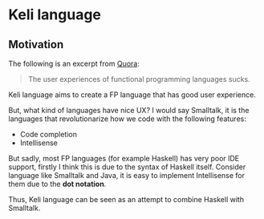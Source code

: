 # Keli language

## Motivation

The following is an excerpt from [Quora](https://www.quora.com/Why-isnt-functional-programming-that-popular-even-though-its-so-beneficial): 

> The user experiences of functional programming languages sucks. 

Keli language aims to create a FP language that has good user experience. 

But, what kind of languages have nice UX? I would say Smalltalk, it is the languages that revolutionarize how we code with the following features:

- Code completion
- Intellisense

But sadly, most FP languages (for example Haskell) has very poor IDE support, firstly I think this is due to the syntax of Haskell itself. Consider language like Smalltalk and Java, it is easy to implement Intellisense for them due to the **dot notation**. 

Thus, Keli language can be seen as an attempt to combine Haskell with Smalltalk.
